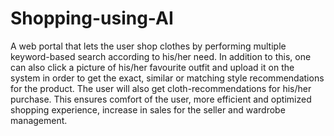 # Shopping-using-AI
A web portal that lets the user shop clothes by performing multiple keyword-based search according to his/her need. In addition to this, one can also click a picture of his/her favourite outfit and upload it on the system in order to get the exact, similar or matching style recommendations for the product. The user will also get cloth-recommendations for his/her purchase. This ensures comfort of the user, more efficient and optimized shopping experience, increase in sales for the seller and wardrobe management.
